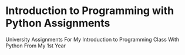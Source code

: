 # Introduction to Programming with Python Assignments

University Assignments For My Introduction to Programming Class With Python From My 1st Year

